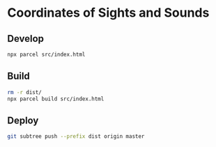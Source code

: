 # Coordinates of Sights and Sounds

## Develop
```bash
npx parcel src/index.html
```

## Build
```bash
rm -r dist/
npx parcel build src/index.html
```

## Deploy
```bash
git subtree push --prefix dist origin master
```
